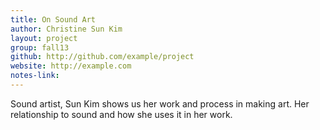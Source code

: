 ```yaml
---
title: On Sound Art
author: Christine Sun Kim
layout: project
group: fall13
github: http://github.com/example/project
website: http://example.com
notes-link:
---
```

Sound artist, Sun Kim shows us her work and process in making art. Her relationship to sound and how she uses it in her work.